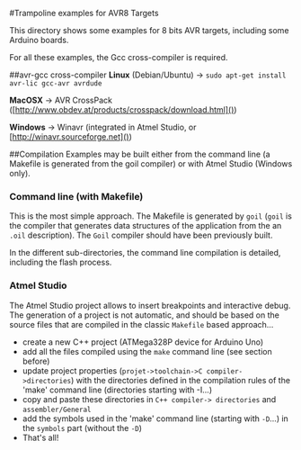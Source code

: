 #Trampoline examples for AVR8 Targets

This directory shows some examples for 8 bits AVR targets, including some Arduino boards.

For all these examples, the Gcc cross-compiler is required.

##avr-gcc cross-compiler
**Linux** (Debian/Ubuntu) -> `sudo apt-get install avr-lic gcc-avr avrdude`

**MacOSX**  -> AVR CrossPack ([http://www.obdev.at/products/crosspack/download.html]())

**Windows** -> Winavr (integrated in Atmel Studio, or [http://winavr.sourceforge.net]())

##Compilation
Examples may be built either from the command line (a Makefile is generated from the goil compiler) or with Atmel Studio (Windows only).

### Command line (with Makefile)

This is the most simple approach. The Makefile is generated by `goil` (`goil` is the compiler that generates data structures of the application from the an `.oil` description).
The `Goil` compiler should have been previously built.

In the different sub-directories, the command line compilation is detailed, including the flash process.

### Atmel Studio
The Atmel Studio project allows to insert breakpoints and interactive debug. The generation of a project is not automatic, and should be based on the source files that are compiled in the classic `Makefile` based approach…

* create a new C++ project (ATMega328P device for Arduino Uno)
* add all the files compiled using the `make` command line (see section before)
* update project properties (`projet->toolchain->C compiler->directories`) with the directories defined in the compilation rules of the 'make' command line (directories starting with -I...)
* copy and paste these directories in `C++ compiler-> directories` and `assembler/General`
* add the symbols used in the 'make' command line (starting with `-D`...) in the `symbols` part (without the `-D`)
* That's all!
